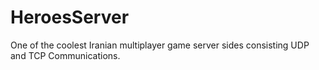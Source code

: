 # HeroesServer
One of the coolest Iranian multiplayer game server sides consisting UDP and TCP Communications.
